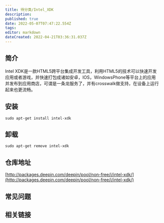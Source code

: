 ```yaml
---
title: 待分类/Intel_XDK
description: 
published: true
date: 2022-05-07T07:47:22.554Z
tags: 
editor: markdown
dateCreated: 2022-04-21T03:36:31.037Z
---
```


## 简介

Intel XDK是一款HTML5跨平台集成开发工具，利用HTML5的技术可以快速开发应用或者游戏，并快速打包成诸如安卓，IOS，WindowsPhone等平台上的应用并发布到应用商店，可谓是一条龙服务了，并有crosswalk做支持，在设备上运行起来也更流畅。

## 安装

`sudo apt-get install intel-xdk`

## 卸载

`sudo apt-get remove intel-xdk`

## 仓库地址

[http://packages.deepin.com/deepin/pool/non-free/i/intel-xdk/](http://packages.deepin.com/deepin/pool/non-free/i/intel-xdk/)


## 常见问题


## 相关链接